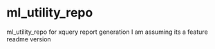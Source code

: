 # ml_utility_repo
ml_utility_repo for xquery report generation
I am assuming its a feature readme version
